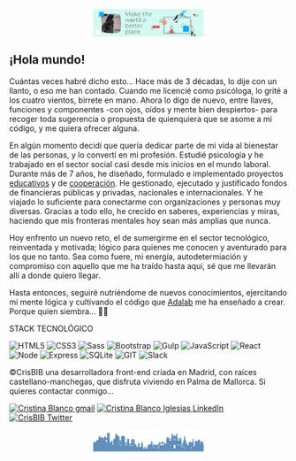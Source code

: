 <div style="text-align:center"><img src="./images/Background_header.png" alt="background header" style="width:70%; margin-left:auto; margin-right:auto; display: block; width:200px"/></div>

## ¡Hola mundo!

Cuántas veces habré dicho esto... Hace más de 3 décadas, lo dije con un llanto, o eso me han contado. Cuando me licencié como psicóloga, lo grité a los cuatro vientos, birrete en mano. Ahora lo digo de nuevo, entre llaves, funciones y componentes -con ojos, oídos y mente bien despiertos- para recoger toda sugerencia o propuesta de quienquiera que se asome a mi código, y me quiera ofrecer alguna.

En algún momento decidí que quería dedicar parte de mi vida al bienestar de las personas, y lo convertí en mi profesión. Estudié psicología y he trabajado en el sector social casi desde mis inicios en el mundo laboral. Durante más de 7 años, he diseñado, formulado e implementado proyectos [educativos](https://www.youtube.com/watch?v=LaGT7VlIF4o) y de [cooperación](https://ayudaenaccion.org/ong/educativo/activismodigitalsuchitoto/). He gestionado, ejecutado y justificado fondos de financieras públicas y privadas, nacionales e internacionales. Y he viajado lo suficiente para conectarme con organizaciones y personas muy diversas. Gracias a todo ello, he crecido en saberes, experiencias y miras, haciendo que mis fronteras mentales hoy sean más amplias que nunca.

Hoy enfrento un nuevo reto, el de sumergirme en el sector tecnológico, reinventada y motivada; lógico para quienes me conocen y aventurado para los que no tanto. Sea como fuere, mi energía, autodetermiación y compromiso con aquello que me ha traído hasta aquí, sé que me llevarán allí a donde quiero llegar.

Hasta entonces, seguiré nutriéndome de nuevos conocimientos, ejercitando mi mente lógica y cultivando el código que [Adalab](https://adalab.es/) me ha enseñado a crear. Porque quien siembra... 🐾🌱

STACK TECNOLÓGICO

![HTML5](https://img.shields.io/badge/-HTML5-%23E34F26?logo=html5&logoColor=white)
![CSS3](https://img.shields.io/badge/-CSS3-%231572B6?logo=css3&logoColor=white)
![Sass](https://img.shields.io/badge/-Sass-%23CC6699?logo=sass&logoColor=white)
![Bootstrap](https://img.shields.io/badge/-Bootstrap-%237952B3?logo=bootstrap&logoColor=white)
![Gulp](https://img.shields.io/badge/-Gulp-%23CF4647?logo=Gulp&logoColor=white)
![JavaScript](https://img.shields.io/badge/-JavaScript-%23F7DF1E?logo=javascript&logoColor=white)
![React](https://img.shields.io/badge/-React-%2361DAFB?logo=react&logoColor=white)
![Node](https://img.shields.io/badge/-Node.js-%23339933?logo=Node.js&logoColor=white)
![Express](https://img.shields.io/badge/-Express-%23000000?logo=Express&logoColor=white)
![SQLite](https://img.shields.io/badge/-SQLite-%23003B57?logo=SQLite&logoColor=white)
![GIT](https://img.shields.io/badge/-Git-%23F05032?logo=git&logoColor=white)
![Slack](https://img.shields.io/badge/-Slack-%234A154B?logo=Slack&logoColor=white)

©CrisBIB una desarrolladora front-end criada en Madrid, con raíces castellano-manchegas, que disfruta viviendo en Palma de Mallorca. Si quieres contactar conmigo...
<p align="left">
<a href="mailto:cristinabiglesias@gmail.com"><img alt="Cristina Blanco gmail" src="https://img.shields.io/badge/gmail-red.svg?&style=flat&logo=gmail&logoColor=white" /></a>
<a href="https://www.linkedin.com/in/cristina-blanco-iglesias/" target="blank">  <img img alt="Cristina Blanco Iglesias LinkedIn" src="https://img.shields.io/badge/linkedin-0e76a8.svg?&style=flat&logo=linkedin&logoColor=white" /> </a>
<a href="https://twitter.com/CristinaBlanci" target="blank"><img alt="CrisBIB Twitter" src="https://img.shields.io/badge/@CristinaBlanci-%231DA1F2.svg?&style=flat&logo=twitter&logoColor=white" /></a>

<div style="text-align:center"><img src="./images/Background_footer_cut.png" alt="background footer" style="width:70%; margin-left:auto; margin-right:auto; display: block; width:200px"/></div>
